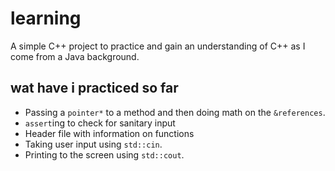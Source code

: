 # learning

A simple C++ project to practice and gain an understanding of C++ as I come from a Java background.

## wat have i practiced so far

* Passing a `pointer*` to a method and then doing math on the `&references`.
* `assert`ing to check for sanitary input
* Header file with information on functions
* Taking user input using `std::cin`.
* Printing to the screen using `std::cout`.